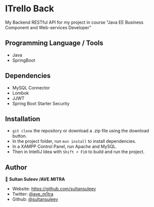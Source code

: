 
# ITrello Back
My Backend RESTful API for my project in course "Java EE Business Component and Web-services Developer"

## Programming Language / Tools

- Java
- SpringBoot

## Dependencies

- MySQL Connector
- Lombok
- JJWT
- Spring Boot Starter Security

## Installation

- `git clone` the repository or download a .zip file using the download button.
- In the project folder, run `mvn install` to install dependencies.
- In a XAMPP Control Panel, run Apache and MySQL.
- Then in IntelliJ Idea with `Shift + F10` to build and run the project.

## Author

👤 **Sultan Suleev /AVE.MITRA**

* Website: https://github.com/sultansuleev
* Twitter: [@ave_m1tra](https://twitter.com/ave_m1tra)
* Github: [@sultansuleev](https://github.com/sultansuleev)

